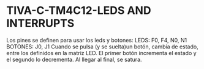 # TIVA-C-TM4C12-LEDS AND INTERRUPTS


 Los pines se definen para usar los leds y botones:
  		LEDS: F0, F4, N0, N1
  		BOTONES: J0, J1
 Cuando se pulsa (y se suelta)un botón, cambia de estado,
 entre los definidos en la matriz LED. El primer botón incrementa el estado
 y el segundo lo decrementa. Al llegar al final, se satura.

